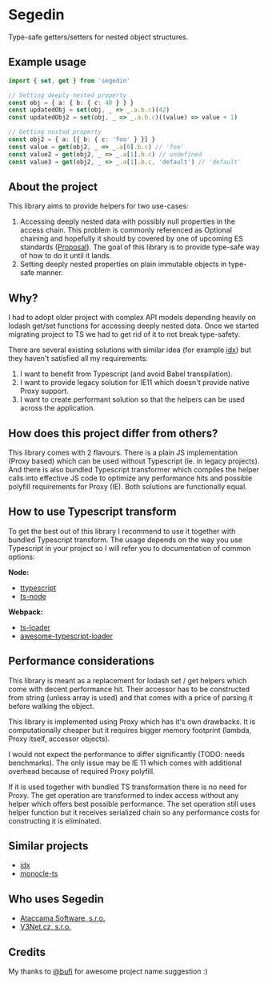 # Segedin

Type-safe getters/setters for nested object structures.

## Example usage

```.ts
import { set, get } from 'segedin'

// Setting deeply nested property
const obj = { a: { b: { c: 40 } } }
const updatedObj = set(obj, _ => _.a.b.c)(42)
const updatedObj2 = set(obj, _ => _.a.b.c)((value) => value + 1)

// Getting nested property
const obj2 = { a: [{ b: { c: 'foo' } }] }
const value = get(obj2, _ => _.a[0].b.c) // 'foo'
const value2 = get(obj2, _ => _.a[1].b.c) // undefined
const value3 = get(obj2, _ => _.a[1].b.c, 'default') // 'default'
```

## About the project

This library aims to provide helpers for two use-cases:

1. Accessing deeply nested data with possibly null properties in the access
   chain. This problem is commonly referenced as Optional chaining and hopefully
   it should by covered by one of upcoming ES standards
   ([Proposal](https://github.com/tc39/proposal-optional-chaining)). The goal of
   this library is to provide type-safe way of how to do it until it lands.
2. Setting deeply nested properties on plain immutable objects in type-safe
   manner.

## Why?

I had to adopt older project with complex API models depending heavily on lodash
get/set functions for accessing deeply nested data. Once we started migrating
project to TS we had to get rid of it to not break type-safety.

There are several existing solutions with similar idea (for example
[idx](https://github.com/facebookincubator/idx)) but they haven't satisfied all
my requirements:

1. I want to benefit from Typescript (and avoid Babel transpilation).
2. I want to provide legacy solution for IE11 which doesn't provide native Proxy
   support.
3. I want to create performant solution so that the helpers can be used across
   the application.

## How does this project differ from others?

This library comes with 2 flavours. There is a plain JS implementation (Proxy
based) which can be used without Typescript (ie. in legacy projects). And there
is also bundled Typescript transformer which compiles the helper calls into
effective JS code to optimize any performance hits and possible polyfill
requirements for Proxy (IE). Both solutions are functionally equal.

## How to use Typescript transform

To get the best out of this library I recommend to use it together with bundled
Typescript transform. The usage depends on the way you use Typescript in your
project so I will refer you to documentation of common options:

**Node:**

- [ttypescript](https://github.com/cevek/ttypescript)
- [ts-node](https://github.com/TypeStrong/ts-node#programmatic-only-options)

**Webpack:**

- [ts-loader](https://github.com/TypeStrong/ts-loader#getcustomtransformers-----before-transformerfactory-after-transformerfactory--)
- [awesome-typescript-loader](https://github.com/s-panferov/awesome-typescript-loader#getcustomtransformers-string--program-tsprogram--tscustomtransformers--undefined-defaultundefined)

## Performance considerations

This library is meant as a replacement for lodash set / get helpers which come
with decent performance hit. Their accessor has to be constructed from string
(unless array is used) and that comes with a price of parsing it before walking
the object.

This library is implemented using Proxy which has it's own drawbacks. It is
computationally cheaper but it requires bigger memory footprint (lambda, Proxy
itself, accessor objects).

I would not expect the performance to differ significantly (TODO: needs
benchmarks). The only issue may be IE 11 which comes with additional overhead
because of required Proxy polyfill.

If it is used together with bundled TS transformation there is no need for
Proxy. The get operation are transformed to index access without any helper
which offers best possible performance. The set operation still uses helper
function but it receives serialized chain so any performance costs for
constructing it is eliminated.

## Similar projects

- [idx](https://github.com/facebookincubator/idx)
- [monocle-ts](https://github.com/gcanti/monocle-ts)

## Who uses Segedin

- [Ataccama Software, s.r.o.](https://www.ataccama.com/)
- [V3Net.cz, s.r.o.](http://www.v3net.cz)

## Credits

My thanks to [@bufi](https://github.com/bufi) for awesome project name
suggestion :)

